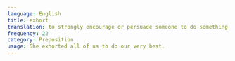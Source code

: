 ```yaml
---
language: English
title: exhort
translation: to strongly encourage or persuade someone to do something
frequency: 22
category: Preposition
usage: She exhorted all of us to do our very best.
---
```

